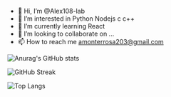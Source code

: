 - 👋 Hi, I’m @Alex108-lab
- 👀 I’m interested in Python Nodejs c c++
- 🌱 I’m currently learning React
- 💞️ I’m looking to collaborate on ...
- 📫 How to reach me amonterrosa203@gmail.com

<!---
Alex108-lab/Alex108-lab is a ✨ special ✨ repository because its `README.md` (this file) appears on your GitHub profile.
You can click the Preview link to take a look at your changes.
--->
![Anurag's GitHub stats](https://github-readme-stats.vercel.app/api?username=Alex108-lab&show_icons=true&theme=radical)

![GitHub Streak](http://github-readme-streak-stats.herokuapp.com?user=Alex108-lab&theme=radical&date_format=j%20M%5B%20Y%5D)

![Top Langs](https://github-readme-stats.vercel.app/api/top-langs/?username=Alex108-lab&layout=compact&theme=radical)
